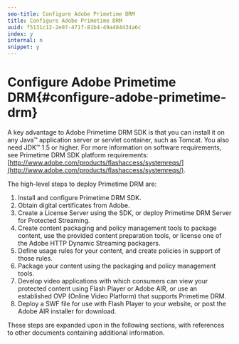 ```yaml
---
seo-title: Configure Adobe Primetime DRM
title: Configure Adobe Primetime DRM
uuid: f5131c12-2e07-471f-81b4-49a484434a6c
index: y
internal: n
snippet: y
---
```


# Configure Adobe Primetime DRM{#configure-adobe-primetime-drm}

A key advantage to Adobe Primetime DRM SDK is that you can install it on any Java™ application server or servlet container, such as Tomcat. You also need JDK™ 1.5 or higher. For more information on software requirements, see Primetime DRM SDK platform requirements: [http://www.adobe.com/products/flashaccess/systemreqs/](http://www.adobe.com/products/flashaccess/systemreqs/).

The high-level steps to deploy Primetime DRM are:

1. Install and configure Primetime DRM SDK. 
1. Obtain digital certificates from Adobe. 
1. Create a License Server using the SDK, or deploy Primetime DRM Server for Protected Streaming. 
1. Create content packaging and policy management tools to package content, use the provided content preparation tools, or license one of the Adobe HTTP Dynamic Streaming packagers. 
1. Define usage rules for your content, and create policies in support of those rules. 
1. Package your content using the packaging and policy management tools. 
1. Develop video applications with which consumers can view your protected content using Flash Player or Adobe AIR, or use an established OVP (Online Video Platform) that supports Primetime DRM. 
1. Deploy a SWF file for use with Flash Player to your website, or post the Adobe AIR installer for download.

These steps are expanded upon in the following sections, with references to other documents containing additional information. 
